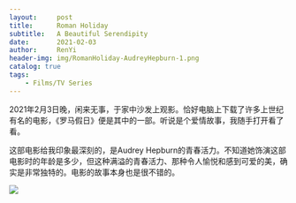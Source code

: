 ```yaml
---
layout:     post
title:      Roman Holiday
subtitle:   A Beautiful Serendipity
date:       2021-02-03
author:     RenYi
header-img: img/RomanHoliday-AudreyHepburn-1.png
catalog: true
tags:
    - Films/TV Series
---
```


2021年2月3日晚，闲来无事，于家中沙发上观影。恰好电脑上下载了许多上世纪有名的电影，《罗马假日》便是其中的一部。听说是个爱情故事，我随手打开看了看。

这部电影给我印象最深刻的，是Audrey Hepburn的青春活力。不知道她饰演这部电影时的年龄是多少，但这种满溢的青春活力、那种令人愉悦和感到可爱的美，确实是非常独特的。电影的故事本身也是很不错的。

![](https://nmrenyi.github.io/img/RomanHoliday-AudreyHepburn-2.png)